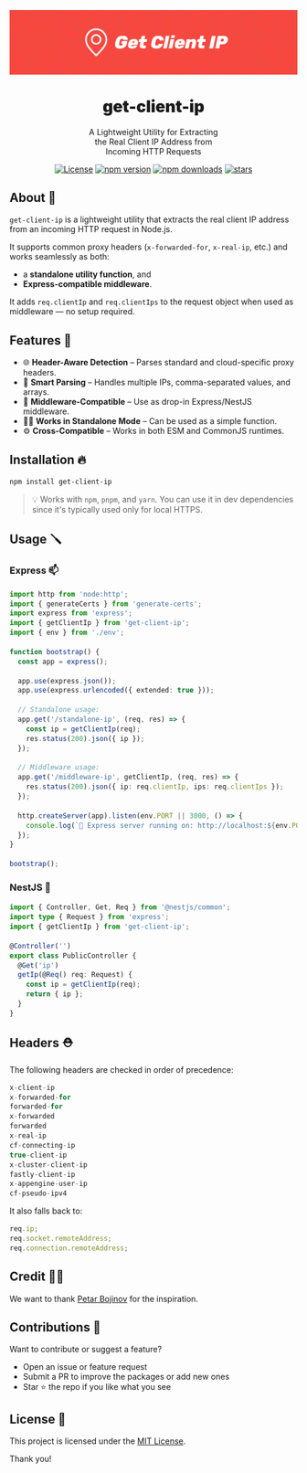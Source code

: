 <p align="center">
  <img src="https://github.com/WolfieLeader/npm/blob/main/assets/get-client-ip-banner.svg" align="center" alt="banner" />

  <h1 align="center" style="font-weight:900;">get-client-ip</h1>

  <p align="center">
    A Lightweight Utility for Extracting <br/> 
    the Real Client IP Address from <br/> 
    Incoming HTTP Requests
  </p>
</p>

<p align="center">
<a href="https://opensource.org/licenses/MIT" rel="nofollow"><img src="https://img.shields.io/github/license/WolfieLeader/npm?color=DC343B" alt="License"></a>
<a href="https://www.npmjs.com/package/get-client-ip" rel="nofollow"><img src="https://img.shields.io/npm/v/get-client-ip?color=0078D4" alt="npm version"></a>
<a href="https://www.npmjs.com/package/get-client-ip" rel="nofollow"><img src="https://img.shields.io/npm/dy/get-client-ip.svg?color=03C03C" alt="npm downloads"></a>
<a href="https://github.com/WolfieLeader/npm" rel="nofollow"><img src="https://img.shields.io/github/stars/WolfieLeader/npm" alt="stars"></a>
</p>

## About 📖

`get-client-ip` is a lightweight utility that extracts the real client IP address from an incoming HTTP request in Node.js.

It supports common proxy headers (`x-forwarded-for`, `x-real-ip`, etc.) and works seamlessly as both:

- a **standalone utility function**, and
- **Express-compatible middleware**.

It adds `req.clientIp` and `req.clientIps` to the request object when used as middleware — no setup required.

## Features 🌟

- 🌐 **Header-Aware Detection** – Parses standard and cloud-specific proxy headers.
- 🧠 **Smart Parsing** – Handles multiple IPs, comma-separated values, and arrays.
- 🧩 **Middleware-Compatible** – Use as drop-in Express/NestJS middleware.
- 💪🏽 **Works in Standalone Mode** – Can be used as a simple function.
- ⚙️ **Cross-Compatible** – Works in both ESM and CommonJS runtimes.

## Installation 🔥

```bash
npm install get-client-ip
```

> 💡 Works with `npm`, `pnpm`, and `yarn`. You can use it in dev dependencies since it's typically used only for local HTTPS.

## Usage 🪛

### Express 📫

```typescript
import http from 'node:http';
import { generateCerts } from 'generate-certs';
import express from 'express';
import { getClientIp } from 'get-client-ip';
import { env } from './env';

function bootstrap() {
  const app = express();

  app.use(express.json());
  app.use(express.urlencoded({ extended: true }));

  // Standalone usage:
  app.get('/standalone-ip', (req, res) => {
    const ip = getClientIp(req);
    res.status(200).json({ ip });
  });

  // Middleware usage:
  app.get('/middleware-ip', getClientIp, (req, res) => {
    res.status(200).json({ ip: req.clientIp, ips: req.clientIps });
  });

  http.createServer(app).listen(env.PORT || 3000, () => {
    console.log(`🚀 Express server running on: http://localhost:${env.PORT || 3000}`);
  });
}

bootstrap();
```

### NestJS 🪺

```typescript
import { Controller, Get, Req } from '@nestjs/common';
import type { Request } from 'express';
import { getClientIp } from 'get-client-ip';

@Controller('')
export class PublicController {
  @Get('ip')
  getIp(@Req() req: Request) {
    const ip = getClientIp(req);
    return { ip };
  }
}
```

## Headers ⛑️

The following headers are checked in order of precedence:

```typescript
x-client-ip
x-forwarded-for
forwarded-for
x-forwarded
forwarded
x-real-ip
cf-connecting-ip
true-client-ip
x-cluster-client-ip
fastly-client-ip
x-appengine-user-ip
cf-pseudo-ipv4
```

It also falls back to:

```typescript
req.ip;
req.socket.remoteAddress;
req.connection.remoteAddress;
```

## Credit 💪🏽

We want to thank [Petar Bojinov](https://github.com/pbojinov) for the inspiration.

## Contributions 🤝

Want to contribute or suggest a feature?

- Open an issue or feature request
- Submit a PR to improve the packages or add new ones
- Star ⭐ the repo if you like what you see

## License 📜

This project is licensed under the [MIT License](https://opensource.org/licenses/MIT).

Thank you!
